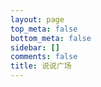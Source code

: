 ```yaml
---
layout: page
top_meta: false
bottom_meta: false
sidebar: []
comments: false
title: 说说广场
---
```


<div id="bbs"></div>
<script type="text/javascript" src="https://jsd.onmicrosoft.cn/npm/marked/marked.min.js"></script>
<script type="text/javascript" src="https://jsd.onmicrosoft.cn/gh/Tokinx/ViewImage/view-image.min.js"></script>
<script type="text/javascript" src="https://jsd.onmicrosoft.cn/gh/Tokinx/Lately/lately.min.js"></script>

<script>
if(typeof Lately==='undefined'){const script=document.createElement('script');script.src='https://fastly.jsdelivr.net/gh/Tokinx/Lately/lately.min.js';script.onload=()=>{Lately.init({target:'.bbs-date'});};document.head.appendChild(script);}else{Lately.init({target:'.bbs-date'});}
const urls=[{home:"https://immmmm.com/",host:"https://me.edui.fun/",creatorId:"101",comment:'1',imgsrc:"https://cravatar.cn/avatar/ba83fa02fc4b2ba621514941307e21be"},{home:"https://elizen.me/",host:"https://bb.elizen.me/",creatorId:"101",comment:'',imgsrc:"https://cravatar.cn/avatar/f65df4d87240feb1cb247857a621a48f"},{home:"https://eallion.com/",host:"https://memos.eallion.com/",creatorId:"101",comment:'',imgsrc:"https://cravatar.cn/avatar/171e4c30959e8c077a6c58b958624b31"},{home:"https://xsinger.me/",host:"https://isay.live/",creatorId:"101",comment:'',imgsrc:"https://cravatar.cn/avatar/f0e33f4d097fe2e9fd74b9b129e7a655"},{home:"https://noionion.top/",host:"https://memos.noionion.cn/",creatorId:"1",comment:'',imgsrc:"https://cravatar.cn/avatar/d240a727ea154be465796ef2644aac16"},{home:"https://www.boyhu.cn/",host:"https://qzone.boyhu.cn/",creatorId:"101",comment:'',imgsrc:"https://cravatar.cn/avatar/55be217893c75baf8571837197de4a3e"},{home:"https://chenyyds.com/",host:"https://me.chenplus.com/",creatorId:"101",comment:'1',imgsrc:"https://chenyyds.com/avatar.png"},{home:"https://nuoea.com/",host:"https://memos.nuoea.com/",creatorId:"101",comment:'1',imgsrc:"https://cravatar.cn/avatar/020d365ea2596ef6d516143bb0552704"},{home:"https://life97.top/",host:"https://memos.life97.top/",creatorId:"101",comment:'',imgsrc:"https://cravatar.cn/avatar/d41d8cd98f00b204e9800998ecf8427e"},{home:"https://1900.live/",host:"https://memos.1900.live/",creatorId:"101",comment:'',imgsrc:"https://cravatar.cn/avatar/cc38267b10cc25dfc62209f8ca34589e"},{home:"https://seersu.me/",host:"https://bb.seersu.top/",creatorId:"101",comment:'1',imgsrc:"https://cravatar.cn/avatar/84b712148a63b44dd97ede997bc3efa5"},{home:"https://www.wananaiko.com/",host:"https://memo.wananaiko.com/",creatorId:"1",comment:'',imgsrc:"https://thirdqq.qlogo.cn/g?b=sdk&k=7AFd0gic7wVsNg2ToQrQU2w&s=140&t=1583250600"},{home:"https://www.skyue.com/",host:"https://memos.skyue.com/",creatorId:"1",comment:'1',imgsrc:"https://cravatar.cn/avatar/c3fb4bb4d5101284ddd672fb722cdd7d"},{home:"https://koobai.com/",host:"https://memos.koobai.com/",creatorId:"1",comment:'',imgsrc:"https://cravatar.cn/avatar/3b3d336a7d389b7ae8531cbe177ae9b7"},{home:"https://dusays.com/",host:"https://s.dusays.com/",creatorId:"1",comment:'',imgsrc:"https://cravatar.cn/avatar/28b57baa4e8f13fe4292ccb2de267e30"},{home:"https://dusays.com/",host:"https://s.dusays.com/",creatorId:"9",comment:'',imgsrc:"https://cravatar.cn/avatar/c1b204bab687a23c8b6d7c8de11c7c59"},{home:"https://vlieo.com/",host:"https://memos.vlieo.com/",creatorId:"1",comment:'',imgsrc:"https://cravatar.cn/avatar/d36125dcbca7fde4200fd76f6aa1fbe9"},{home:"https://www.4op.top/",host:"https://flomo.010316.xyz/",creatorId:"1",comment:'',imgsrc:"https://cravatar.cn/avatar/81f9378195d84e8ff73aad9ded2b9808"},{home:"https://wiki-power.com/",host:"https://memos.wiki-power.com/",creatorId:"1",comment:'',imgsrc:"https://cravatar.cn/avatar/44218020ee434de43516c19f05c71593"},{home:"https://lms.im/",host:"https://b.lms.im/",creatorId:"1",comment:'',imgsrc:"https://cravatar.cn/avatar/d9cc49ea0301640d7a19b6a1e77012dd"},{home:"https://xrat.net/",host:"https://memos.xrat.net/",creatorId:"2",comment:'1',imgsrc:"https://cravatar.cn/avatar/0ab677e14d21d941f64d98192d6168e7"},{home:"https://www.cyuanx.icu/",host:"https://mome.cyuanx.icu/",creatorId:"1",comment:'',imgsrc:"https://www.cyuanx.icu/wp-content/uploads/2023/03/cropped-07b4b32029661fd9ce1200ac9b937f1.jpg"},{home:"https://blog.leonus.cn/",host:"https://m.leonus.cn/",creatorId:"1",comment:'',imgsrc:"https://thirdqq.qlogo.cn/g?b=sdk&k=cZKBhtxe2iaxjSfbVYiaFgoQ&kti=Y9x6QwAAAAI&s=140&t=1672836908"},{home:"https://veryjack.com/",host:"https://say.veryjack.com/",creatorId:"1",comment:'',imgsrc:"https://cravatar.cn/avatar/7a41a0e8e1df8e964fa1268193b03508"},{home:"https://eirms.com/",host:"https://memo.eirms.com/",creatorId:"1",comment:'',imgsrc:"https://thirdqq.qlogo.cn/g?b=sdk&k=6bLfAytyUI7daRuxat0XxA&kti=ZDt5CwAAAAA&s=140&t=1646284093"},{home:"https://cmsblog.cn/",host:"https://memos.cmsblog.cn/",creatorId:"1",comment:'',imgsrc:"https://thirdqq.qlogo.cn/g?b=sdk&k=fcgI8ibPhO3zz3IvgL4bl7Q&kti=ZDuqEgAAAAI&s=140&t=1556624886"},{home:"https://forevers.love/",host:"https://www.forevers.love/",creatorId:"1",comment:'',imgsrc:"https://thirdqq.qlogo.cn/g?b=sdk&k=ibHiaOLTgWctyNtR2EdVOvHA&kti=ZDvk_QAAAAE&s=140&t=1673516322"},{home:"https://www.isolitude.cn/",host:"https://me.isolitude.cn/",creatorId:"1",comment:'1',imgsrc:"https://cravatar.cn/avatar/924916294598a950bb80d78012dc3aac"},{home:"https://www.xzgljiang.com/",host:"https://memos.xzgljiang.com/",creatorId:"1",comment:'1',imgsrc:"https://cravatar.cn/avatar/a892fd3321ab65a1c5d9c7a54a04c881"},{home:"https://blog.roccoshi.top/",host:"https://memos.roccoshi.top/",creatorId:"1",comment:'',imgsrc:"https://youpai.roccoshi.top/img/avatar.jpg"},{home:"https://l22.org/",host:"https://note.l22.org/",creatorId:"1",comment:'',imgsrc:"https://cravatar.cn/avatar/4b0d33a08ac73dc07a5293f14232ca53"},{home:"https://yunlogs.com/",host:"https://note.zdm.im/",creatorId:"1",comment:'',imgsrc:"https://cravatar.cn/avatar/d41d8cd98f00b204e9800998ecf8427e"},{home:"https://dongjunke.cn/",host:"https://memos.dongjunke.cn/",creatorId:"1",comment:'',imgsrc:"https://cravatar.cn/avatar/42542189ddb33064599dc88a5149bea7"},{home:"https://emmm.space/",host:"https://memos.emmm.space/",creatorId:"1",comment:'',imgsrc:"https://thirdqq.qlogo.cn/g?b=sdk&k=LxEGgNG5gRmKSbHibgaEFUw&kti=ZEy2AAAAAAE&s=140&t=1655774580"},{home:"https://pipuwong.com/",host:"https://memos.pipuwong.com/",creatorId:"1",comment:'',imgsrc:"https://thirdqq.qlogo.cn/g?b=sdk&k=5F8TcjFWpLMzia5ibn26vs5A&kti=ZFVJhgAAAAA&s=140&t=1679212034"}]
var bbDom=document.querySelector('#bbs');var load='<div id="load" onclick="nextFetch()" ><button class="load-btn button-load">加载更多</button></div>'
var loading='<div class="loader"><svg class="circular" viewBox="25 25 50 50"><circle class="path" cx="50" cy="50" r="20" fill="none" stroke-width="2" stroke-miterlimit="10"/></svg></div>'
var bbsDatas=[],bbsData={},nextDatas=[],nextData={},limit=2
var page=1,offset=0,nextLength=0,nextDom='',bbUrlNow='',imgsrcNow='',hostNow='',creIdNow=''
bbDom.innerHTML=loading
allUrls()
function allUrls(){var myHtml=''
for(var i=0;i<urls.length;i++){myHtml+='<div class="bbs-urls bbs-url" onclick="urlsNow(this)" data-hostid="'+urls[i].host+"u/"+urls[i].creatorId+'" data-host="'+urls[i].host+'" data-creatorId="'+urls[i].creatorId+'" data-imgsrc="'+urls[i].imgsrc+'" data-comment="'+urls[i].comment+'" data-home="'+urls[i].home+'" data-index="'+i+'"><img src="'+urls[i].imgsrc+'" alt=""></div>'}
myHtml+='<div class="bbs-urls urls-button" onclick="urlsNow(this)" data-type="random"><svg t="1665928089691" class="icon" viewBox="0 0 1024 1024" version="1.1" xmlns="http://www.w3.org/2000/svg" p-id="2562" width="32" height="32"><path d="M913.2 672l98.8 57.1c5.3 3.1 5.3 10.8 0 13.9l-43.4 25L710.4 924c-2.7 1.5-6-0.4-6-3.5V772c0-2.2-1.8-4-4-4H544c-70.4 0-134.4-28.8-180.8-75.2-11.1-11.1-21.2-23.2-30.1-36.1-6.4-9.2-20-9.1-26.4 0.1C260.5 723.9 183.1 768 96 768h-48c-26.5 0-48-21.5-48-48s21.5-48 48-48h48c42.5 0 82.6-16.7 112.9-47.1 30.4-30.4 47.1-70.5 47.1-112.9s-16.7-82.6-47.1-112.9C178.6 368.7 138.4 352 96 352h-48c-26.5 0-48-21.5-48-48s21.5-48 48-48h48c70.4 0 134.4 28.8 180.8 75.2 11.1 11.1 21.2 23.2 30.1 36.1 6.4 9.2 20 9.1 26.4-0.1 46.3-67 123.6-111.1 210.8-111.1H700.4c2.2 0 4-1.8 4-4V103.4c0-3.1 3.3-5 6-3.5l258.2 156 43.4 25.1c5.3 3.1 5.3 10.8 0 13.9L913.2 352 710.4 476c-2.7 1.5-6-0.4-6-3.5V356c0-2.2-1.8-4-4-4H544c-42.5 0-82.6 16.7-112.9 47.1-30.4 30.4-47.1 70.5-47.1 112.9 0 42.5 16.7 82.6 47.1 112.9C461.4 655.3 501.5 672 544 672H700.4c2.2 0 4-1.8 4-4V551.4c0-3.1 3.3-5 6-3.5L913.2 672z" p-id="2563" fill="#f5f5f5"></path></svg></div>'
myHtml+='<div class="bbs-urls urls-button"><a href="https://immmmm.com/bbs-by-memos/"><svg t="1665929410343" class="icon" viewBox="0 0 1024 1024" version="1.1" xmlns="http://www.w3.org/2000/svg" p-id="6308" width="32" height="32"><path d="M906.212134 565.732986 565.732986 565.732986 565.732986 906.212134C565.732986 926.013685 541.666486 959.972 511.97312 959.972 482.297674 959.972 458.213254 926.013685 458.213254 906.212134L458.213254 565.732986 117.734106 565.732986C97.950475 565.732986 63.97424 541.666486 63.97424 511.97312 63.97424 482.279754 97.950475 458.213254 117.734106 458.213254L458.213254 458.213254 458.213254 117.734106C458.213254 97.950475 482.297674 63.97424 511.97312 63.97424 541.666486 63.97424 565.732986 97.950475 565.732986 117.734106L565.732986 458.213254 906.212134 458.213254C925.995765 458.213254 959.972 482.279754 959.972 511.97312 959.972 541.666486 925.995765 565.732986 906.212134 565.732986Z" p-id="6309" fill="#f5f5f5"></path></svg></a></div>'
myHtml='<div id="bbs-urls">'+myHtml+'</div>'
bbDom.insertAdjacentHTML('beforebegin',myHtml);}
function nextFetch(){document.querySelector("button.button-load").textContent='加载中……';updateHTMl(nextDatas)
if(nextLength<10){document.querySelector("button.button-load").remove()
return}
getNextList()};function urlsNow(e){var domUrls=document.querySelectorAll('#bbs-urls .bbs-urls')
if(e.classList.contains('url-now')){domUrls[e.getAttribute("data-index")].classList.remove("url-now")
fetchBBser()}else{domUrls.forEach(function(value,index){domUrls[index].classList.remove("url-now")})
var btn=document.querySelector('button.button-load')
if(btn){btn.remove()}
page=1,offset=0
bbDom.innerHTML=loading
var type=e.getAttribute("data-type")
if(type=='random'){var num=Math.round(Math.random()*(urls.length-1))
hostNow=urls[num].host
creIdNow=urls[num].creatorId
imgsrcNow=urls[num].imgsrc
commentNow=urls[num].comment
homeNow=urls[num].home
domUrls[num].classList.add("url-now")}else{domUrls[e.getAttribute("data-index")].classList.add("url-now")
hostNow=e.getAttribute("data-host")
creIdNow=e.getAttribute("data-creatorId")
imgsrcNow=e.getAttribute("data-imgsrc")
commentNow=e.getAttribute("data-comment")
homeNow=e.getAttribute("data-home")}
bbUrlNow=hostNow+"api/memo?creatorId="+creIdNow+"&rowStatus=NORMAL&limit=10"
fetch(bbUrlNow).then(res=>res.json()).then(resdata=>{bbDom.innerHTML=''
bbsDatas.length=0
for(var j=0;j<resdata.data.length;j++){var resValue=resdata.data[j]
bbsData={memoId:resValue.id,updatedTs:resValue.updatedTs,creatorId:resValue.creatorId,creator:resValue.creatorName||resValue.creator.nickname||resValue.creator.name,imgsrc:imgsrcNow,content:resValue.content,resourceList:resValue.resourceList,url:hostNow,home:homeNow,comment:commentNow,}
bbsDatas.push(bbsData)}
updateHTMl(bbsDatas)
bbDom.insertAdjacentHTML('afterend',load);var nowLength=bbsData.length
if(nowLength<10){document.querySelector("button.button-load").remove()
return}
page++
offset=10*(page-1)
getNextList()});}}
function getNextList(){var bbUrl=bbUrlNow+"&offset="+offset;fetch(bbUrl).then(res=>res.json()).then(resdata=>{nextDom=resdata.data
nextLength=nextDom.length
page++
offset=10*(page-1)
if(nextLength<1){document.querySelector("button.button-load").remove()
return}
nextDatas.length=0
for(var j=0;j<nextDom.length;j++){var resValue=nextDom[j]
nextData={updatedTs:resValue.updatedTs,creatorId:resValue.creatorId,creator:resValue.creatorName||resValue.creator.nickname||resValue.creator.name,imgsrc:imgsrcNow,content:resValue.content,resourceList:resValue.resourceList,url:hostNow}
nextDatas.push(nextData)}})}
const withTimeout=(millis,promise)=>{const timeout=new Promise((resolve,reject)=>setTimeout(()=>reject(`Timed out after ms.`),millis));return Promise.race([promise,timeout]);};const fetchBBser=async()=>{const results=await Promise.allSettled(urls.map(url=>withTimeout(2000,fetch(url.host+"api/memo?creatorId="+url.creatorId+"&rowStatus=NORMAL&limit="+limit).then(response=>response.json()).then(resdata=>{var qsLive=".bbs-urls.bbs-url[data-hostid='"+url.host+"u/"+url.creatorId+"']"
document.querySelector(qsLive).classList.add("liveon");return resdata.data})))).then(results=>{bbDom.innerHTML=''
for(var i=0;i<results.length;i++){var status=results[i].status
if(status=="fulfilled"){var resultsRes=results[i].value
for(var j=0;j<resultsRes.length;j++){var resValue=resultsRes[j]
var dateNow=new Date()
var dateDiff=dateNow.getTime()-(resValue.updatedTs*1000);var dayDiff=Math.floor(dateDiff/(24*3600*1000));if(dayDiff<10){bbsData={memoId:resValue.id,updatedTs:resValue.updatedTs,creatorId:resValue.creatorId,creator:resValue.creatorName||resValue.creator.nickname||resValue.creator.name,imgsrc:urls[i].imgsrc,content:resValue.content,resourceList:resValue.resourceList,home:urls[i].home,url:urls[i].host,comment:urls[i].comment,}
bbsDatas.push(bbsData)}}}}
bbsDatas.sort(compare("updatedTs"));updateHTMl(bbsDatas)})}
fetchBBser()
function compare(p){return function(m,n){var a=m[p];var b=n[p];return b-a;}}
function uniqueFunc(arr){const res=new Map();return arr.filter((item)=>!res.has(item.creator)&&res.set(item.creator,1));}
function updateHTMl(data){var result="",resultAll="";const TAG_REG=/#([^\s#]+?) /g,BILIBILI_REG=/<a.*?href="https:\/\/www\.bilibili\.com\/video\/((av[\d]{1,10})|(BV([\w]{10})))\/?".*?>.*<\/a>/g,NETEASE_MUSIC_REG=/<a.*?href="https:\/\/music\.163\.com\/.*id=([0-9]+)".*?>.*<\/a>/g,QQMUSIC_REG=/<a.*?href="https\:\/\/y\.qq\.com\/.*(\/[0-9a-zA-Z]+)(\.html)?".*?>.*?<\/a>/g,QQVIDEO_REG=/<a.*?href="https:\/\/v\.qq\.com\/.*\/([a-z|A-Z|0-9]+)\.html".*?>.*<\/a>/g,YOUKU_REG=/<a.*?href="https:\/\/v\.youku\.com\/.*\/id_([a-z|A-Z|0-9|==]+)\.html".*?>.*<\/a>/g,YOUTUBE_REG=/<a.*?href="https:\/\/www\.youtube\.com\/watch\?v\=([a-z|A-Z|0-9]{11})\".*?>.*<\/a>/g;marked.setOptions({breaks:true,smartypants:true,langPrefix:'language-'});for(var i=0;i<data.length;i++){var memos=data[i].url
var memoUrl=memos+"m/"+data[i].memoId
var comment=data[i].comment
var bbContREG=data[i].content.replace(TAG_REG,"<span class='tag-span'>#$1</span> ")
bbContREG=marked.parse(bbContREG).replace(BILIBILI_REG,"<div class='video-wrapper'><iframe src='//player.bilibili.com/player.html?bvid=$1&as_wide=1&high_quality=1&danmaku=0' scrolling='no' border='0' frameborder='no' framespacing='0' allowfullscreen='true'></iframe></div>").replace(NETEASE_MUSIC_REG,"<meting-js auto='https://music.163.com/#/song?id=$1'></meting-js>").replace(QQMUSIC_REG,"<meting-js auto='https://y.qq.com/n/yqq/song$1.html'></meting-js>").replace(QQVIDEO_REG,"<div class='video-wrapper'><iframe src='//v.qq.com/iframe/player.html?vid=$1' allowFullScreen='true' frameborder='no'></iframe></div>").replace(YOUKU_REG,"<div class='video-wrapper'><iframe src='https://player.youku.com/embed/$1' frameborder=0 'allowfullscreen'></iframe></div>").replace(YOUTUBE_REG,"<div class='video-wrapper'><iframe src='https://www.youtube.com/embed/$1' title='YouTube video player' frameborder='0' allow='accelerometer; autoplay; clipboard-write; encrypted-media; gyroscope; picture-in-picture' allowfullscreen title='YouTube Video'></iframe></div>")
if(data[i].resourceList&&data[i].resourceList.length>0){var resourceList=data[i].resourceList;var imgUrl='',resUrl='',resImgLength=0;for(var j=0;j<resourceList.length;j++){var restype=resourceList[j].type.slice(0,5);var resexlink=resourceList[j].externalLink
var resLink='',fileId=''
if(resexlink){resLink=resexlink}else{fileId=resourceList[j].publicId||resourceList[j].filename
resLink=memos+'o/r/'+resourceList[j].id+'/'+fileId}
if(restype=='image'){imgUrl+='<figure class="gallery-thumbnail"><img class="img thumbnail-image" src="'+resLink+'"/></figure>'
resImgLength=resImgLength+1}
if(restype!=='image'){resUrl+='<a target="_blank" rel="noreferrer" href="'+resLink+'">'+resourceList[j].filename+'</a>'}}
if(imgUrl){var resImgGrid=""
if(resImgLength!==1){var resImgGrid="grid grid-"+resImgLength}
bbContREG+='<div class="resimg '+resImgGrid+'">'+imgUrl+'</div></div>'}
if(resUrl){bbContREG+='<div class="resour">'+resUrl+'</div>'}}
result+='<li class=""><div class="bbs-avatar"><a href="'+data[i].home+'" target="_blank" rel="noopener noreferrer"><img src="'+data[i].imgsrc+'" alt=""></a><a href="'+memoUrl+'" target="_blank" rel="noopener noreferrer" class="bbs-creator">'+data[i].creator+'</a><span class="bbs-dot">·</span><span class="bbs-date">'+new Date(data[i].updatedTs*1000).toLocaleString()+'</span>'
if(comment=='1'){result+='<a href="'+memoUrl+'" target="_blank" rel="noopener noreferrer"><span class="bbs-coment-svg"><svg class="icon" viewBox="0 0 1024 1024" xmlns="http://www.w3.org/2000/svg" width="20" height="24"><path d="M816 808H672c-4.8 0-8 1.6-11.2 4.8l-80 80c-36.8 36.8-97.6 36.8-136 0l-80-80c-3.2-3.2-6.4-4.8-11.2-4.8h-144c-70.4 0-128-57.6-128-128V232c0-70.4 57.6-128 128-128h608c70.4 0 128 57.6 128 128v448C944 750.4 886.4 808 816 808zm0-64c35.2 0 64-28.8 64-64V232c0-35.2-28.8-64-64-64H208c-35.2 0-64 28.8-64 64v448c0 35.2 28.8 64 64 64h144c20.8 0 41.6 8 56 24l80 80c12.8 12.8 32 12.8 44.8 0l80-80c14.4-14.4 35.2-24 56-24H816zM320 408c27.2 0 48 20.8 48 48v32c0 27.2-20.8 48-48 48s-48-20.8-48-48v-32c0-27.2 20.8-48 48-48zm192 0c27.2 0 48 20.8 48 48v32c0 27.2-20.8 48-48 48s-48-20.8-48-48v-32c0-27.2 20.8-48 48-48zm192 0c27.2 0 48 20.8 48 48v32c0 27.2-20.8 48-48 48s-48-20.8-48-48v-32c0-27.2 20.8-48 48-48z" fill="#cccccc"/></svg></span></a>'}
result+='</div><div class="bbs-content"><div class="bbs-text">'+bbContREG+'</div></div></li>'}
var bbBefore="<section class='bbs-timeline'><ul class='list'>"
var bbAfter="</ul></section>"
resultAll=bbBefore+result+bbAfter
bbDom.insertAdjacentHTML('beforeend',resultAll);var btn=document.querySelector('button.button-load')
if(btn){btn.textContent='加载更多';}
fetchDB()
window.ViewImage&&ViewImage.init('.bbs-content img')
window.Lately&&Lately.init({target:'.bbs-date'});}
function fetchDB(){var dbAPI="https://douban-api.edui.fun/";var dbA=document.querySelectorAll(".bbs-timeline a[href*='douban.com/subject/']:not([rel='noreferrer'])")||'';if(dbA){for(var i=0;i<dbA.length;i++){_this=dbA[i]
var dbHref=_this.href
var db_reg=/^https\:\/\/(movie|book)\.douban\.com\/subject\/([0-9]+)\/?/;var db_type=dbHref.replace(db_reg,"$1");var db_id=dbHref.replace(db_reg,"$2").toString();if(db_type=='movie'){var this_item='movie'+db_id;var url=dbAPI+"movies/"+db_id;if(localStorage.getItem(this_item)==null||localStorage.getItem(this_item)=='undefined'){fetch(url).then(res=>res.json()).then(data=>{let fetch_item='movies'+data.sid;let fetch_href="https://movie.douban.com/subject/"+data.sid+"/"
localStorage.setItem(fetch_item,JSON.stringify(data));movieShow(fetch_href,fetch_item)});}else{movieShow(dbHref,this_item)}}else if(db_type=='book'){var this_item='book'+db_id;var url=dbAPI+"v2/book/id/"+db_id;if(localStorage.getItem(this_item)==null||localStorage.getItem(this_item)=='undefined'){fetch(url).then(res=>res.json()).then(data=>{let fetch_item='book'+data.id;let fetch_href="https://book.douban.com/subject/"+data.id+"/"
localStorage.setItem(fetch_item,JSON.stringify(data));bookShow(fetch_href,fetch_item)});}else{bookShow(dbHref,this_item)}}}}}
function movieShow(fetch_href,fetch_item){var storage=localStorage.getItem(fetch_item);var data=JSON.parse(storage);var db_star=Math.ceil(data.rating);var db_html="<div class='post-preview'><div class='post-preview--meta'><div class='post-preview--middle'><h4 class='post-preview--title'><a target='_blank' rel='noreferrer' href='"+fetch_href+"'>《"+data.name+"》</a></h4><div class='rating'><div class='rating-star allstar"+db_star+"'></div><div class='rating-average'>"+data.rating+"</div></div><time class='post-preview--date'>导演："+data.director+" / 类型："+data.genre+" / "+data.year+"</time><section style='max-height:75px;overflow:hidden;' class='post-preview--excerpt'>"+data.intro.replace(/\s*/g,"")+"</section></div></div><img referrer-policy='no-referrer' loading='lazy' class='post-preview--image' src="+data.img+"></div>"
var db_div=document.createElement("div");var qs_href=".bbs-timeline a[href='"+fetch_href+"']"
var qs_dom=document.querySelector(qs_href)
qs_dom.parentNode.replaceChild(db_div,qs_dom);db_div.innerHTML=db_html}
function bookShow(fetch_href,fetch_item){var storage=localStorage.getItem(fetch_item);var data=JSON.parse(storage);var db_star=Math.ceil(data.rating.average);var db_html="<div class='post-preview'><div class='post-preview--meta'><div class='post-preview--middle'><h4 class='post-preview--title'><a target='_blank' rel='noreferrer' href='"+fetch_href+"'>《"+data.title+"》</a></h4><div class='rating'><div class='rating-star allstar"+db_star+"'></div><div class='rating-average'>"+data.rating.average+"</div></div><time class='post-preview--date'>作者："+data.author+" </time><section style='max-height:75px;overflow:hidden;' class='post-preview--excerpt'>"+data.summary.replace(/\s*/g,"")+"</section></div></div><img referrer-policy='no-referrer' loading='lazy' class='post-preview--image' src="+data.images.medium+"></div>"
var db_div=document.createElement("div");var qs_href=".bbs-timeline a[href='"+fetch_href+"']"
var qs_dom=document.querySelector(qs_href)
qs_dom.parentNode.replaceChild(db_div,qs_dom);db_div.innerHTML=db_html}
</script>

<style>
#bbs{padding: 2rem 0;}
#bbs-urls{margin-top: 2rem;}
.bbs-urls{position: relative;display:inline-block;background: #eaeaea;border-radius:50%;margin:0 .4rem 5px 0;padding:3px;width:3rem;height:3rem;cursor: pointer;}
.dark .bbs-urls,.dark .bbs-url:before{background:#4a4b50;}
.bbs-url:before{content:"";background:#eaeaea;width:5px;height:5px;border-radius:50%;position:absolute;top:0;right:0;}
.bbs-url.liveon:before{background:#42b983;animation-name: light-a;animation-duration:2s;animation-timing-function: linear;animation-iteration-count: infinite;animation-direction: alternate;}
@keyframes light-a {
  from{opacity:0.6}
  to{opacity:0.1;}
}
@keyframes light-b {
  from{opacity:1}
  to{opacity:0.4;}
}
.bbs-urls img{border-radius:50%;width:100%;height:100%;}
.bbs-urls.url-now{background:#42b983;transition: 0.6s;animation-name: light-b;animation-duration:1s;animation-timing-function: linear;animation-iteration-count: infinite;animation-direction: alternate;}
.urls-button svg.icon{padding:10px;width:100%;height: 100%;}
.bbs-timeline ul {margin:0;}
.bbs-timeline ul li{list-style-type:none;position:relative;}
.bbs-timeline{max-width:1200px;margin:0 auto;}
.bbs-avatar{position: relative;}
.bbs-avatar img{width:24px;height:24px;border-radius:50%;margin-right:1rem;}
.bbs-creator,.bbs-date,.bbs-dot{position:relative;top:-5px;}
.bbs-dot{font-weight: 800;margin:0 .5rem;}
.bbs-content {margin-bottom: 3rem;}
.bbs-text,.resour{background: #eaeaea;border-radius: 8px;font-size: 1em;padding:10px 14px;position: relative;}
.resour{font-size: 0.9rem;margin-top: 2px;padding: 5px 14px;}
.bbs-text{overflow:hidden;max-height:90vh;}
.bbs-text blockquote{font-family: KaiTi,STKaiti,STFangsong;margin:0 0 0 1rem;padding:.25rem 2rem;position: relative;border-left:0 none;}
.bbs-text blockquote::before{line-height: 2rem;content: "“";font-family: Georgia, serif;font-size: 28px;font-weight: bold;position: absolute;left: 10px;top:5px;}
.bbs-text p{margin:0;}
.bbs-text pre p{display: inline-block;}
.bbs-text pre p:empty{display: none;}
.tag-span{color: #42b983;}
#load button.load-btn{width:100%;padding:8px 0;}
#bb-footer{letter-spacing:8px;margin:5rem auto 1rem;text-align:center;}

.dark .bbs-text,.dark .resour{background:#4a4b50;}
.dark .bbs-text p{color:#fafafa;}
.bbs-coment-svg{margin-left: 0.5rem;cursor: pointer;}

.loader {position: relative;margin:3rem auto;width: 100px;}
.loader::before {content: '';display: block;padding-top: 100%;}
.circular {animation: rotate 2s linear infinite;height: 100%;transform-origin: center center;width: 100%;position: absolute;top: 0;bottom: 0;left: 0;right: 0;margin: auto;}
.path {stroke-dasharray: 1, 200;stroke-dashoffset: 0;animation: dash 1.5s ease-in-out infinite, color 6s ease-in-out infinite;stroke-linecap: round;}
@keyframes rotate {100% {transform: rotate(360deg);}}
@keyframes dash {
  0% {stroke-dasharray: 1, 200;stroke-dashoffset: 0;}
  50% {stroke-dasharray: 89, 200;stroke-dashoffset: -35px;}
  100% {stroke-dasharray: 89, 200;stroke-dashoffset: -124px;}
}
@keyframes color {
  100%,0% {stroke: #d62d20;}40% {stroke: #0057e7;}66% {stroke: #008744;}80%,90% {stroke: #ffa700;}
}

.bbs-content p > img{cursor:pointer;border:1px solid #3b3d42;}
.bbs-content p:has(img.img){display: inline-block;}
.bbs-text p > img {display: block;}
.bbs-text p > img:first-child:nth-last-child(n+2),.bbs-text p > img:first-child:nth-last-child(n+2) ~ img {display: inline-block;}

.bbs-content p > img.square{height:180px;width:180px;object-fit:cover;}
.resimg.grid{
    display: grid;
    grid-template-columns: repeat(3,1fr);
    grid-template-rows:auto;
    gap: 4px;
    width: calc(100%* 2 / 3);
    box-sizing: border-box;
    margin: 4px 0 0;
}
.resimg.grid-2{
  grid-template-columns: repeat(2, 1fr);
  width: 80%;
}
.resimg.grid-4{
  grid-template-columns: repeat(2, 1fr);
  width: calc(80% * 2 / 3);
}
.resimg.grid figure.gallery-thumbnail {
  position: relative;
  width: 100%;
  height: 0;
  padding-top: 100%;
  cursor: zoom-in;
}
.resimg figure{
  text-align: left;
  max-height:50%;
}
.resimg figure img{
  max-height:50vh;
}
.resimg.grid figure, figcaption {
  margin: 0 !important;
}
.resimg.grid figure.gallery-thumbnail > img.thumbnail-image {
  position: absolute;
  left: 0;
  top: 0;
  display: block;
  width: 100%;
  height: 100%;
  object-fit: cover;
  object-position: 50% 50%;
}
.video-wrapper{position:relative;padding-bottom:55%;width:100%;height:0}
.video-wrapper iframe{position:absolute;height:100%;width:100%;}
</style>